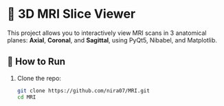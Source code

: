 # 🧠 3D MRI Slice Viewer

This project allows you to interactively view MRI scans in 3 anatomical planes: **Axial**, **Coronal**, and **Sagittal**, using PyQt5, Nibabel, and Matplotlib.

## 📂 How to Run

1. Clone the repo:
   ```bash
   git clone https://github.com/nira07/MRI.git
   cd MRI
